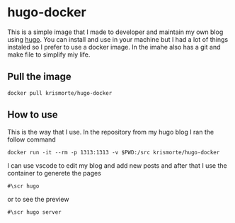 # hugo-docker

This is a simple image that I made to developer and maintain my own blog using [hugo](https://gohugo.io/). You can install and use in your machine but I had a lot of things instaled so I prefer to use a docker image. In the imahe also has a git and make file to simplify miy life.

## Pull the image 

`docker pull krismorte/hugo-docker`

## How to use

This is the way that I use. In the repository from my hugo blog I ran the follow command

`docker run -it --rm -p 1313:1313 -v $PWD:/src krismorte/hugo-docker`

I can use vscode to edit my blog and add new posts and after that I use the container to generete the pages

`#\scr hugo`

or to see the preview

`#\scr hugo server`